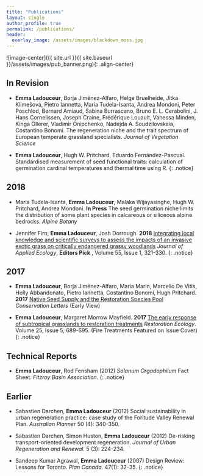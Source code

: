 ```yaml
---
title: "Publications"
layout: single
author_profile: true
permalink: /publications/
header:
  overlay_image: /assets/images/blackdown_moss.jpg
---
```


![image-center]({{ site.url }}{{ site.baseurl }}/assets/images/pub_banner.png){: .align-center}

## In Revision
* **Emma Ladouceur**, Borja Jiménez-Alfaro, Helge Bruelheide, Jitka Klimešová, Pietro Iannetta, Maria Tudela-Isanta, Andrea Mondoni, Peter Poschlod, Bernard Amiaud, Sabina Burrascano, Bruno E. L. Cerabolini, J. Hans Cornelissen, Joseph Craine, Frédérique Louault, Vanessa Minden, Kinga Öllerer, Vladimir Onipchenko, Nadejda A. Soudzilovskaia, Costantino Bonomi. The regeneration niche and the trait spectrum of European temperate grassland specialists. *Journal of Vegetation Science*

* **Emma Ladouceur**, Hugh W. Pritchard, Eduardo Fernández-Pascual. Standardised measurement of seed functional traits: calculation of germination cardinal temperatures and thermal time using R.
{: .notice}


## 2018
* Maria Tudela-Isanta, **Emma Ladouceur**, Malaka Wijayasinghe, Hugh W. Pritchard, Andrea Mondoni. **In Press** The seed germination niche limits the distribution of some plant species in calcareous or siliceous alpine bedrocks. *Alpine Botany*

* Jennifer Firn, **Emma Ladouceur**, Josh Dorrough. **2018** [Integrating local knowledge and scientific surveys to assess the impacts of an invasive exotic grass on critically endangered grassy woodlands](http://onlinelibrary.wiley.com/doi/10.1111/1365-2664.12928/full) *Journal of Applied Ecology*, **Editors Pick** , Volume 55, Issue 1, 321-330.
{: .notice}

## 2017
* **Emma Ladouceur**, Borja Jiménez-Alfaro, Maria Marin, Marcello De Vitis, Holly Abbandonato, Pietro Iannetta, Costantino Bonomi, Hugh Pritchard. **2017** [Native Seed Supply and the Restoration Species Pool](http://onlinelibrary.wiley.com/doi/10.1111/conl.12381/abstract) *Conservation Letters* (Early View)

* **Emma Ladouceur**, Margaret Morrow Mayfield. **2017** [The early response of subtropical grasslands to restoration treatments](http://onlinelibrary.wiley.com/doi/10.1111/rec.12491/full) *Restoration Ecology*. Volume 25, Issue 5, 689-695. (Fire Treatments Featured on Issue Cover)
{: .notice}

## Technical Reports

* **Emma Ladouceur**, Rod Fensham (2012) _Solanum Orgadophilum_ Fact Sheet. *Fitzroy Basin Association.*
{: .notice}


## Earlier
* Sabastien Darchen, **Emma Ladouceur** (2012) Social sustainability in urban regeneration practice: case study of the Foritude Valley Renewal Plan. *Australian Planner* 50 (4): 340-350.

* Sabastien Darchen, Simon Huston, **Emma Ladouceur** (2012) De-risking transport-oriented development regeneration. *Journal of Urban Regeneration and Renewal.* 5 (3): 224-234. 

* Sandeep Kumar Agrawal, **Emma Ladouceur** (2007) Design Review: Lessons for Toronto. *Plan Canada.* 47(1): 32-35.
{: .notice}


